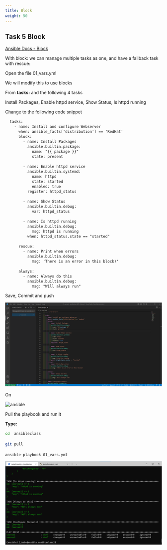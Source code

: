 ```yaml
---
title: Block
weight: 50
---
```


## Task 5 Block

[Ansible Docs - Block](https://docs.ansible.com/ansible/latest/playbook_guide/playbooks_blocks.html)

With block: we can manage multiple tasks as one, and have a fallback task with rescue:

Open the file 01_vars.yml

We will modify this to use blocks

From __tasks:__ and the following 4 tasks

Install Packages, Enable httpd service, Show Status, Is httpd running

Change to the following code snippet

```ansible
  tasks:
    - name: Install and configure Webserver
      when: ansible_facts['distribution'] == 'RedHat'
      block:
        - name: Install Packages
          ansible.builtin.package:
            name: "{{ package }}"
            state: present

        - name: Enable httpd service
          ansible.builtin.systemd:
            name: httpd
            state: started
            enabled: true
          register: httpd_status

        - name: Show Status
          ansible.builtin.debug:
            var: httpd_status

        - name: Is httpd running
          ansible.builtin.debug:
            msg: httpd is running
          when: httpd_status.state == "started"

      rescue:
        - name: Print when errors
          ansible.builtin.debug:
            msg: 'There is an error in this block)'

      always:
        - name: Always do this
          ansible.builtin.debug:
            msg: "Will always run"

```

Save, Commit and push

![Alt text](images/001_add_block.png?raw=true "ansible block playbook")

On

![ansible](/images/ansible.png)

Pull the playbook and run it

__Type:__

```bash
cd  ansibleclass

git pull

ansible-playbook 01_vars.yml

```

![Alt text](images/002_run_block.png?raw=true "ansible block playbook run")
